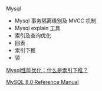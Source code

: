 Mysql

- Mysql 事务隔离级别及 MVCC 机制
- Mysql explain 工具
- 索引及查询优化
- 回表
- 索引下推
- 锁

[Mysql性能优化：什么是索引下推？](https://www.cnblogs.com/Chenjiabing/p/12600926.html)

[MySQL 8.0 Reference Manual](https://dev.mysql.com/doc/refman/8.0/en/)